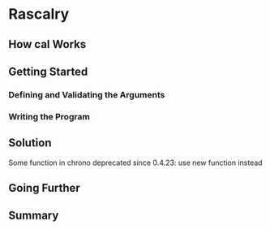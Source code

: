 # Rascalry

## How cal Works

## Getting Started

### Defining and Validating the Arguments

### Writing the Program

## Solution

Some function in chrono deprecated since 0.4.23: use new function instead

## Going Further

## Summary


